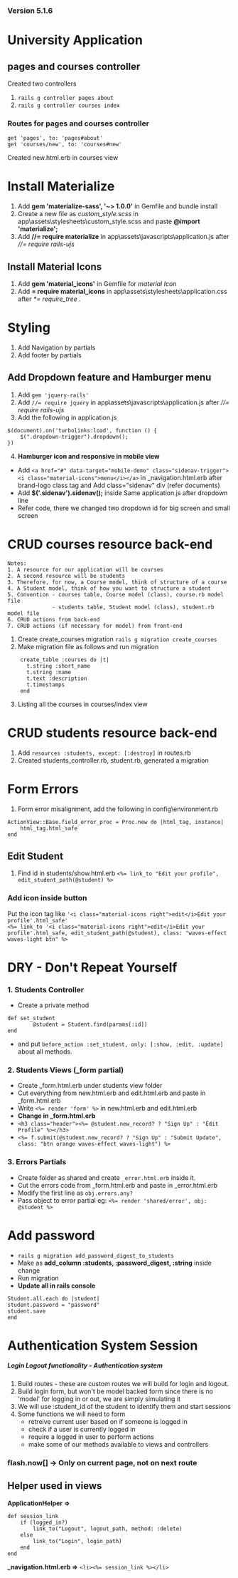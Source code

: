 ### Version 5.1.6

# University Application

## pages and courses controller
Created two controllers
1. `rails g controller pages about`
2. `rails g controller courses index`

### Routes for pages and courses controller
```
get 'pages', to: 'pages#about'
get 'courses/new', to: 'courses#new'  
```
Created new.html.erb in courses view

# Install Materialize
1. Add **gem 'materialize-sass', '~> 1.0.0'** in Gemfile and bundle install
2. Create a new file as *custom_style.scss* in app\assets\stylesheets\custom_style.scss and paste **@import 'materialize';**
3. Add **//= require materialize** in app\assets\javascripts\application.js after _//= require rails-ujs_

## Install Material Icons
1. Add **gem 'material_icons'** in Gemfile for _material Icon_
2. Add **= require material_icons** in app\assets\stylesheets\application.css after _*= require_tree ._

# Styling 
1. Add Navigation by partials
2. Add footer by partials

## Add Dropdown feature and Hamburger menu
1. Add `gem 'jquery-rails'`
2. Add `//= require jquery` in app\assets\javascripts\application.js after _//= require rails-ujs_
3. Add the following in application.js
```
$(document).on('turbolinks:load', function () {
    $(".dropdown-trigger").dropdown();
}) 
```

4. **Hamburger icon and responsive in mobile view**  
- Add `<a href="#" data-target="mobile-demo" class="sidenav-trigger"><i class="material-icons">menu</i></a>` in _navigation.html.erb after brand-logo class tag and Add class="sidenav" div (refer documents)
- Add **$('.sidenav').sidenav();** inside Same application.js after dropdown line
- Refer code, there we changed two dropdown id for big screen and small screen

# CRUD courses resource back-end
```
Notes:
1. A resource for our application will be courses
2. A second resource will be students
3. Therefore, for now, a Course model, think of structure of a course
4. A Student model, think of how you want to structure a student
5. Convention - courses table, Course model (class), course.rb model file
              - students table, Student model (class), student.rb model file
6. CRUD actions from back-end
7. CRUD actions (if necessary for model) from front-end
```
1. Create create_courses migration `rails g migration create_courses`
2. Make migration file as follows and run migration
```
    create_table :courses do |t|
      t.string :short_name
      t.string :name
      t.text :description
      t.timestamps
    end
```
3. Listing all the courses in courses/index view

# CRUD students resource back-end
1. Add `resources :students, except: [:destroy]` in routes.rb
2. Created students_controller.rb, student.rb, generated a migration

# Form Errors
1. Form error misalignment, add the following in config\environment.rb
```
ActionView::Base.field_error_proc = Proc.new do |html_tag, instance|
    html_tag.html_safe
end
```

## Edit Student
1. Find id in students/show.html.erb `<%= link_to "Edit your profile", edit_student_path(@student) %>`


### Add icon inside button
Put the icon tag like `'<i class="material-icons right">edit</i>Edit your profile'.html_safe'`  
`<%= link_to '<i class="material-icons right">edit</i>Edit your profile'.html_safe, edit_student_path(@student), class: "waves-effect waves-light btn" %>`

# DRY - Don't Repeat Yourself

### 1. Students Controller
- Create a private method
```
def set_student
        @student = Student.find(params[:id])
end
```
- and put `before_action :set_student, only: [:show, :edit, :update]` about all methods.

### 2. Students Views (_form partial)
- Create _form.html.erb under students view folder
- Cut everything from new.html.erb and edit.html.erb and paste in _form.html.erb
- Write `<%= render 'form' %>` in new.html.erb and edit.html.erb
- **Change in _form.html.erb**
- `<h3 class="header"><%= @student.new_record? ? "Sign Up" : "Edit Profile" %></h3>`
- `<%= f.submit(@student.new_record? ? "Sign Up" : "Submit Update", class: "btn orange waves-effect waves-light") %>`

### 3. Errors Partials
- Create folder as shared and create `_error.html.erb` inside it.
- Cut the errors code from _form.html.erb and paste in _error.html.erb
- Modify the first line as `obj.errors.any?`
- Pass object to error partial eg: `<%= render 'shared/error', obj: @student %>`

# Add password
- `rails g migration add_password_digest_to_students` 
- Make as **add_column :students, :password_digest, :string** inside change
- Run migration
- **Update all in rails console**
```
Student.all.each do |student|
student.password = "password"
student.save
end
```

# Authentication System Session
<div>
<h5>Login Logout functionality - Authentication system</h5>
<ol>
    <li>Build routes - these are custom routes we will build for login and logout.</li>
    <li>Build login form, but won't be model backed form since there is no 'model' for logging in or out, we are simply simulating it</li>
    <li>We will use :student_id of the student to identify them and start sessions</li>
    <li>Some functions we will need to form
        <ul>
            <li>retreive current user based on if someone is logged in</li>
            <li>check if a user is currently logged in</li>
            <li>require a logged in user to perform actions</li>
            <li>make some of our methods available to views and controllers</li>
        </ul>
    </li>
</ol>

### flash.now[] -> Only on current page, not on next route

## Helper used in views
**ApplicationHelper =>**
```
def session_link
    if (logged_in?)
        link_to("Logout", logout_path, method: :delete)
    else
        link_to("Login", login_path)
    end
end
```
**_navigation.html.erb =>**
`<li><%= session_link %></li>`
